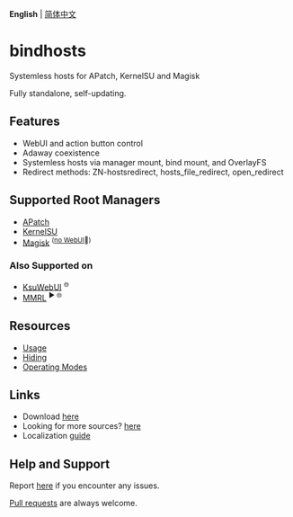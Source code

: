 **English** | [简体中文](https://github.com/bindhosts/bindhosts/blob/master/README_zh-CN.md)

# bindhosts

Systemless hosts for APatch, KernelSU and Magisk

Fully standalone, self-updating.

## Features
- WebUI and action button control
- Adaway coexistence 
- Systemless hosts via manager mount, bind mount, and OverlayFS
- Redirect methods: ZN-hostsredirect, hosts_file_redirect, open_redirect

## Supported Root Managers
- [APatch](https://github.com/bmax121/APatch) 
- [KernelSU](https://github.com/tiann/KernelSU)
- [Magisk](https://github.com/topjohnwu/Magisk)  <sup>([no WebUI](https://github.com/topjohnwu/Magisk/issues/8609#event-15568590949)👀)</sup>

### Also Supported on
- [KsuWebUI](https://github.com/5ec1cff/KsuWebUIStandalone)   <sup>🌐</sup>
- [MMRL](https://github.com/DerGoogler/MMRL)   <sup>▶ 🌐</sup>

## Resources
- [Usage](Documentation/usage.md)
- [Hiding](Documentation/hiding.md)
- [Operating Modes](Documentation/modes.md)

## Links
- Download [here](https://github.com/bindhosts/bindhosts/releases)
- Looking for more sources? [here](Documentation/sources.md)
- Localization [guide](Documentation/localize.md)

## Help and Support
Report [here](https://github.com/bindhosts/bindhosts/issues) if you encounter any issues.

[Pull requests](https://github.com/bindhosts/bindhosts/pulls) are always welcome.


